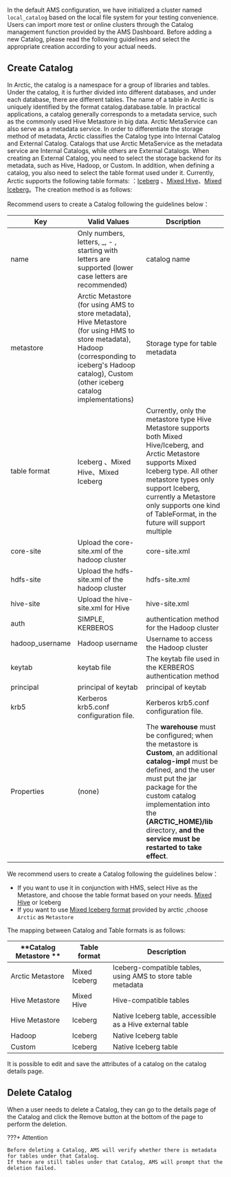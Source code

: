 
In the default AMS configuration, we have initialized a cluster named `local_catalog` based on the local file system for your testing convenience. 
Users can import more test or online clusters through the Catalog management function provided by the AMS Dashboard. Before adding a new Catalog, 
please read the following guidelines and select the appropriate creation according to your actual needs.


## Create Catalog
In Arctic, the catalog is a namespace for a group of libraries and tables. Under the catalog, it is further divided into different databases, and under each database, there are different tables. The name of a table in Arctic is uniquely identified by the format catalog.database.table. In practical applications, a catalog generally corresponds to a metadata service, such as the commonly used Hive Metastore in big data. Arctic MetaService can also serve as a metadata service. In order to differentiate the storage method of metadata, Arctic classifies the Catalog type into Internal Catalog and External Catalog. Catalogs that use Arctic MetaService as the metadata service are Internal Catalogs, while others are External Catalogs. When creating an External Catalog, you need to select the storage backend for its metadata, such as Hive, Hadoop, or Custom.
In addition, when defining a catalog, you also need to select the table format used under it. Currently, Arctic supports the following table formats:
：[Iceberg](../concepts/table-formats.md#iceberg-format) 、[Mixed Hive](../concepts/table-formats.md#mixed-hive-format)、[Mixed Iceberg](../concepts/table-formats.md#mixed-iceberg-format)。The creation method is as follows:

Recommend users to create a Catalog following the guidelines below：

| **Key**      | **Valid Values**                                                   | **Dscription**                                                     |
| --------------- | ------------------------------------------------------------ | ------------------------------------------------------------ |
| name            | Only numbers, letters, _, - , starting with letters are supported (lower case letters are recommended)                | catalog name                                               |
| metastore       | Arctic Metastore (for using AMS to store metadata), Hive Metastore (for using HMS to store metadata), Hadoop (corresponding to iceberg's Hadoop catalog), Custom (other iceberg catalog implementations) | Storage type for table metadata                                      |
| table format    | Iceberg 、Mixed Hive、Mixed  Iceberg                         | Currently, only the metastore type Hive Metastore supports both Mixed Hive/Iceberg, and Arctic Metastore supports Mixed Iceberg type. All other metastore types only support Iceberg, currently a Metastore only supports one kind of TableFormat, in the future will support multiple|
| core-site       | Upload the core-site.xml of the hadoop cluster                             | core-site.xml                                                |
| hdfs-site       | Upload the hdfs-site.xml of the hadoop cluster                             | hdfs-site.xml                                                |
| hive-site       | Upload the hive-site.xml for Hive                                   | hive-site.xml                                                |
| auth            | SIMPLE, KERBEROS                                             | authentication method for the Hadoop cluster                                   |
| hadoop_username | Hadoop username                                                | Username to access the Hadoop cluster                                   |
| keytab          | keytab file                                           | The keytab file used in the KERBEROS authentication method                      |
| principal       |  principal of keytab                                   | principal of keytab                                      |
| krb5            | Kerberos krb5.conf configuration file.                 | Kerberos krb5.conf configuration file.                                |
| Properties      | (none)                                                  | The **warehouse** must be configured; when the metastore is **Custom**, an additional **catalog-impl** must be defined, and the user must put the jar package for the custom catalog implementation into the **{ARCTIC_HOME}/lib** directory, **and the service must be restarted to take effect**.|

We recommend users to create a Catalog following the guidelines below：

- If you want to use it in conjunction with HMS, select Hive as the Metastore, and choose the table format based on your needs. [Mixed Hive](../concepts/table-formats.md#Mixed-Hive-format) or Iceberg
- If you want to use  [Mixed Iceberg format](../concepts/table-formats.md#Mixed-Iceberg-format) provided by arctic ,choose `Arctic` as `Metastore`

The mapping between Catalog and Table formats is as follows:

| **Catalog Metastore ** | **Table format**                       | **Description**                               |
| -------------------------- | -------------------------------------- | -------------------------------------- |
| Arctic Metastore           | Mixed Iceberg                          | Iceberg-compatible tables, using AMS to store table metadata |
| Hive Metastore             | Mixed Hive                             | Hive-compatible tables                            |
| Hive Metastore             | Iceberg                                | Native Iceberg table, accessible as a Hive external table |
| Hadoop                     | Iceberg                                | Native Iceberg table                        |
| Custom                     | Iceberg                                | Native Iceberg table                        |

It is possible to edit and save the attributes of a catalog on the catalog details page.

## Delete Catalog
When a user needs to delete a Catalog, they can go to the details page of the Catalog and click the Remove button at the bottom of the page to perform the deletion.

???+ Attention

    Before deleting a Catalog, AMS will verify whether there is metadata for tables under that Catalog. 
    If there are still tables under that Catalog, AMS will prompt that the deletion failed.

